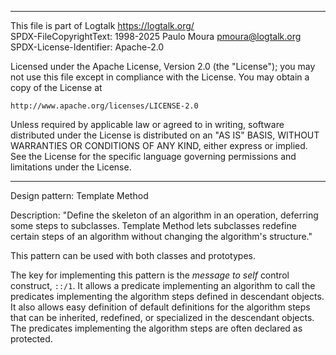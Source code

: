 ________________________________________________________________________

This file is part of Logtalk <https://logtalk.org/>  
SPDX-FileCopyrightText: 1998-2025 Paulo Moura <pmoura@logtalk.org>  
SPDX-License-Identifier: Apache-2.0

Licensed under the Apache License, Version 2.0 (the "License");
you may not use this file except in compliance with the License.
You may obtain a copy of the License at

    http://www.apache.org/licenses/LICENSE-2.0

Unless required by applicable law or agreed to in writing, software
distributed under the License is distributed on an "AS IS" BASIS,
WITHOUT WARRANTIES OR CONDITIONS OF ANY KIND, either express or implied.
See the License for the specific language governing permissions and
limitations under the License.
________________________________________________________________________


Design pattern:
	Template Method

Description:
	"Define the skeleton of an algorithm in an operation, deferring
	some steps to subclasses. Template Method lets subclasses redefine
	certain steps of an algorithm without changing the algorithm's
	structure."

This pattern can be used with both classes and prototypes.

The key for implementing this pattern is the *message to self* control
construct, `::/1`. It allows a predicate implementing an algorithm to
call the predicates implementing the algorithm steps defined in descendant
objects. It also allows easy definition of default definitions for the
algorithm steps that can be inherited, redefined, or specialized in the
descendant objects. The predicates implementing the algorithm steps are
often declared as protected.
